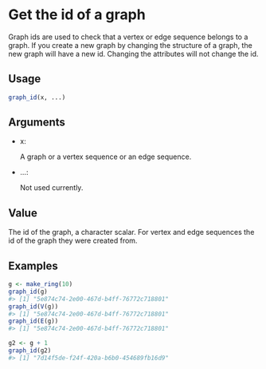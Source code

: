 # Get the id of a graph

Graph ids are used to check that a vertex or edge sequence belongs to a
graph. If you create a new graph by changing the structure of a graph,
the new graph will have a new id. Changing the attributes will not
change the id.

## Usage

``` r
graph_id(x, ...)
```

## Arguments

- x:

  A graph or a vertex sequence or an edge sequence.

- ...:

  Not used currently.

## Value

The id of the graph, a character scalar. For vertex and edge sequences
the id of the graph they were created from.

## Examples

``` r
g <- make_ring(10)
graph_id(g)
#> [1] "5e874c74-2e00-467d-b4ff-76772c718801"
graph_id(V(g))
#> [1] "5e874c74-2e00-467d-b4ff-76772c718801"
graph_id(E(g))
#> [1] "5e874c74-2e00-467d-b4ff-76772c718801"

g2 <- g + 1
graph_id(g2)
#> [1] "7d14f5de-f24f-420a-b6b0-454689fb16d9"
```
